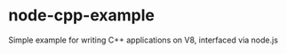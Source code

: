 node-cpp-example
================

Simple example for writing C++ applications on V8, interfaced via node.js
